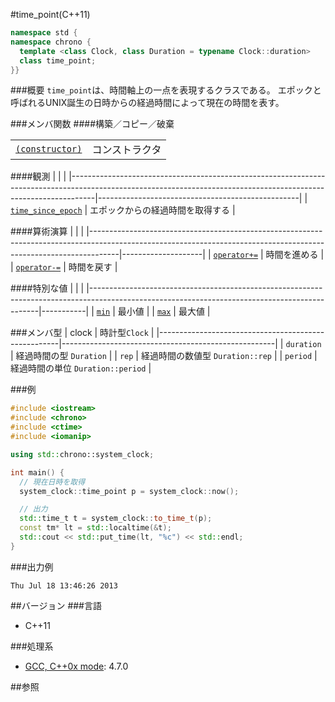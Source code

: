 #time_point(C++11)
```cpp
namespace std {
namespace chrono {
  template <class Clock, class Duration = typename Clock::duration>
  class time_point;
}}
```

###概要
`time_point`は、時間軸上の一点を表現するクラスである。
エポックと呼ばれるUNIX誕生の日時からの経過時間によって現在の時間を表す。


###メンバ関数
####構築／コピー／破棄

| | |
|---------------------------------------------------------------------------------------------------------------------------------------------------------|-----------------------|
| [`(constructor)`](./time_point/time_point.md) | コンストラクタ |

####観測
| | |
|------------------------------------------------------------------------------------------------------------------------------------------------------------------|--------------------------------------------------|
| [`time_since_epoch`](./time_point/time_since_epoch.md) | エポックからの経過時間を取得する |

####算術演算
| | |
|-------------------------------------------------------------------------------------------------------------------------------------------------------------------|--------------------|
| [`operator+=`](./time_point/add_assign.md) | 時間を進める |
| [`operator-=`](./time_point/substract_assign.md) | 時間を戻す |


####特別な値
| | |
|-----------------------------------------------------------------------------------------------------------------------------------------------|-----------|
| [`min`](./time_point/min.md) | 最小値 |
| [`max`](./time_point/max.md) | 最大値 |


###メンバ型
| clock | 時計型`Clock` |
|-----------------------------------------------------|-----------------------------------------------------|
| `duration` | 経過時間の型 `Duration` |
| `rep` | 経過時間の数値型 `Duration::rep` |
| `period` | 経過時間の単位 `Duration::period` |


###例
```cpp
#include <iostream>
#include <chrono>
#include <ctime>
#include <iomanip>

using std::chrono::system_clock;

int main() {
  // 現在日時を取得
  system_clock::time_point p = system_clock::now();

  // 出力
  std::time_t t = system_clock::to_time_t(p);
  const tm* lt = std::localtime(&t);
  std::cout << std::put_time(lt, "%c") << std::endl;
}
```

###出力例
```
Thu Jul 18 13:46:26 2013
```

##バージョン
###言語
- C++11

###処理系
- [GCC, C++0x mode](/implementation#gcc.md): 4.7.0

##参照

